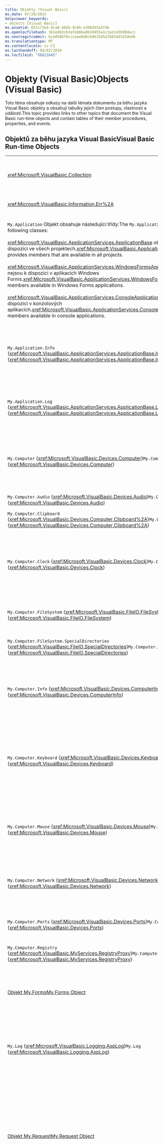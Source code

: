 ```yaml
---
title: Objekty (Visual Basic)
ms.date: 07/20/2015
helpviewer_keywords:
- objects [Visual Basic]
ms.assetid: 651c73e4-dca8-402b-9c6b-e3902b3a3f4b
ms.openlocfilehash: 161edd2cb3afeb6ba8b10455a1c3a2c43b90dac1
ms.sourcegitcommit: bce0586f0cccaae6d6cbd625d5a7b824d1d3de4b
ms.translationtype: MT
ms.contentlocale: cs-CZ
ms.lasthandoff: 04/02/2019
ms.locfileid: "58821645"
---
```

# <a name="objects-visual-basic"></a><span data-ttu-id="9bad3-102">Objekty (Visual Basic)</span><span class="sxs-lookup"><span data-stu-id="9bad3-102">Objects (Visual Basic)</span></span>
<span data-ttu-id="9bad3-103">Toto téma obsahuje odkazy na další témata dokumentu za běhu jazyka Visual Basic objekty a obsahují tabulky jejich člen postupy, vlastnosti a události.</span><span class="sxs-lookup"><span data-stu-id="9bad3-103">This topic provides links to other topics that document the Visual Basic run-time objects and contain tables of their member procedures, properties, and events.</span></span>  
  
## <a name="visual-basic-run-time-objects"></a><span data-ttu-id="9bad3-104">Objektů za běhu jazyka Visual Basic</span><span class="sxs-lookup"><span data-stu-id="9bad3-104">Visual Basic Run-time Objects</span></span>  
  
|||  
|---|---|  
|<xref:Microsoft.VisualBasic.Collection>|<span data-ttu-id="9bad3-105">Poskytuje pohodlný způsob, jak zobrazit související skupina položek jako jednoho objektu.</span><span class="sxs-lookup"><span data-stu-id="9bad3-105">Provides a convenient way to see a related group of items as a single object.</span></span>|  
|<xref:Microsoft.VisualBasic.Information.Err%2A>|<span data-ttu-id="9bad3-106">Obsahuje informace o chybách za běhu.</span><span class="sxs-lookup"><span data-stu-id="9bad3-106">Contains information about run-time errors.</span></span>|  
|<span data-ttu-id="9bad3-107">`My.Application` Objekt obsahuje následující třídy:</span><span class="sxs-lookup"><span data-stu-id="9bad3-107">The `My.Application` object consists of the following classes:</span></span><br /><br /> <span data-ttu-id="9bad3-108"><xref:Microsoft.VisualBasic.ApplicationServices.ApplicationBase> obsahuje členy, které jsou k dispozici ve všech projektech.</span><span class="sxs-lookup"><span data-stu-id="9bad3-108"><xref:Microsoft.VisualBasic.ApplicationServices.ApplicationBase> provides members that are available in all projects.</span></span><br /><br /> <span data-ttu-id="9bad3-109"><xref:Microsoft.VisualBasic.ApplicationServices.WindowsFormsApplicationBase> obsahuje členy nejsou k dispozici v aplikacích Windows Forms.</span><span class="sxs-lookup"><span data-stu-id="9bad3-109"><xref:Microsoft.VisualBasic.ApplicationServices.WindowsFormsApplicationBase> provides members available in Windows Forms applications.</span></span><br /><br /> <span data-ttu-id="9bad3-110"><xref:Microsoft.VisualBasic.ApplicationServices.ConsoleApplicationBase> obsahuje členy nejsou k dispozici v konzolových aplikacích.</span><span class="sxs-lookup"><span data-stu-id="9bad3-110"><xref:Microsoft.VisualBasic.ApplicationServices.ConsoleApplicationBase> provides members available in console applications.</span></span>|<span data-ttu-id="9bad3-111">Poskytuje data, která je přidružena pouze aktuální aplikaci nebo knihovny DLL.</span><span class="sxs-lookup"><span data-stu-id="9bad3-111">Provides data that is associated only with the current application or DLL.</span></span> <span data-ttu-id="9bad3-112">Žádné informace na úrovni systému můžete změnit pomocí `My.Application`.</span><span class="sxs-lookup"><span data-stu-id="9bad3-112">No system-level information can be altered with `My.Application`.</span></span><br /><br /> <span data-ttu-id="9bad3-113">Někteří členové jsou dostupné jenom pro Windows Forms a konzolové aplikace.</span><span class="sxs-lookup"><span data-stu-id="9bad3-113">Some members are available only for Windows Forms or console applications.</span></span>|  
|<span data-ttu-id="9bad3-114">`My.Application.Info` (<xref:Microsoft.VisualBasic.ApplicationServices.ApplicationBase.Info%2A>)</span><span class="sxs-lookup"><span data-stu-id="9bad3-114">`My.Application.Info` (<xref:Microsoft.VisualBasic.ApplicationServices.ApplicationBase.Info%2A>)</span></span>|<span data-ttu-id="9bad3-115">Poskytuje vlastnosti pro získání informací o aplikaci, jako je třeba číslo verze, popis, načtená sestavení a tak dále.</span><span class="sxs-lookup"><span data-stu-id="9bad3-115">Provides properties for getting the information about an application, such as the version number, description, loaded assemblies, and so on.</span></span>|  
|<span data-ttu-id="9bad3-116">`My.Application.Log` (<xref:Microsoft.VisualBasic.ApplicationServices.ApplicationBase.Log%2A>)</span><span class="sxs-lookup"><span data-stu-id="9bad3-116">`My.Application.Log` (<xref:Microsoft.VisualBasic.ApplicationServices.ApplicationBase.Log%2A>)</span></span>|<span data-ttu-id="9bad3-117">Poskytuje vlastnosti a metody zapsat informace o události a výjimky do součásti naslouchající protokolům aplikace.</span><span class="sxs-lookup"><span data-stu-id="9bad3-117">Provides a property and methods to write event and exception information to the application's log listeners.</span></span>|  
|<span data-ttu-id="9bad3-118">`My.Computer` (<xref:Microsoft.VisualBasic.Devices.Computer>)</span><span class="sxs-lookup"><span data-stu-id="9bad3-118">`My.Computer` (<xref:Microsoft.VisualBasic.Devices.Computer>)</span></span>|<span data-ttu-id="9bad3-119">Poskytuje vlastnosti pro práci s počítači komponenty např. zvuk, hodiny, klávesnice, systém souborů a tak dále.</span><span class="sxs-lookup"><span data-stu-id="9bad3-119">Provides properties for manipulating computer components such as audio, the clock, the keyboard, the file system, and so on.</span></span>|  
|<span data-ttu-id="9bad3-120">`My.Computer.Audio` (<xref:Microsoft.VisualBasic.Devices.Audio>)</span><span class="sxs-lookup"><span data-stu-id="9bad3-120">`My.Computer.Audio` (<xref:Microsoft.VisualBasic.Devices.Audio>)</span></span>|<span data-ttu-id="9bad3-121">Poskytuje metody pro přehrávání zvuku.</span><span class="sxs-lookup"><span data-stu-id="9bad3-121">Provides methods for playing sounds.</span></span>|  
|<span data-ttu-id="9bad3-122">`My.Computer.Clipboard` (<xref:Microsoft.VisualBasic.Devices.Computer.Clipboard%2A>)</span><span class="sxs-lookup"><span data-stu-id="9bad3-122">`My.Computer.Clipboard` (<xref:Microsoft.VisualBasic.Devices.Computer.Clipboard%2A>)</span></span>|<span data-ttu-id="9bad3-123">Poskytuje metody pro práci do schránky.</span><span class="sxs-lookup"><span data-stu-id="9bad3-123">Provides methods for manipulating the Clipboard.</span></span>|  
|<span data-ttu-id="9bad3-124">`My.Computer.Clock` (<xref:Microsoft.VisualBasic.Devices.Clock>)</span><span class="sxs-lookup"><span data-stu-id="9bad3-124">`My.Computer.Clock` (<xref:Microsoft.VisualBasic.Devices.Clock>)</span></span>|<span data-ttu-id="9bad3-125">Poskytuje vlastnosti pro přístup k aktuálním místním časem a koordinovaný světový čas (ekvivalent greenwichský střední čas) ze systémových hodin.</span><span class="sxs-lookup"><span data-stu-id="9bad3-125">Provides properties for accessing the current local time and Universal Coordinated Time (equivalent to Greenwich Mean Time) from the system clock.</span></span>|  
|<span data-ttu-id="9bad3-126">`My.Computer.FileSystem` (<xref:Microsoft.VisualBasic.FileIO.FileSystem>)</span><span class="sxs-lookup"><span data-stu-id="9bad3-126">`My.Computer.FileSystem` (<xref:Microsoft.VisualBasic.FileIO.FileSystem>)</span></span>|<span data-ttu-id="9bad3-127">Poskytuje vlastnosti a metody pro práci s disky, soubory a adresáře.</span><span class="sxs-lookup"><span data-stu-id="9bad3-127">Provides properties and methods for working with drives, files, and directories.</span></span>|  
|<span data-ttu-id="9bad3-128">`My.Computer.FileSystem.SpecialDirectories` (<xref:Microsoft.VisualBasic.FileIO.SpecialDirectories>)</span><span class="sxs-lookup"><span data-stu-id="9bad3-128">`My.Computer.FileSystem.SpecialDirectories` (<xref:Microsoft.VisualBasic.FileIO.SpecialDirectories>)</span></span>|<span data-ttu-id="9bad3-129">Poskytuje vlastnosti pro přístup k často odkazované adresáře.</span><span class="sxs-lookup"><span data-stu-id="9bad3-129">Provides properties for accessing commonly referenced directories.</span></span>|  
|<span data-ttu-id="9bad3-130">`My.Computer.Info` (<xref:Microsoft.VisualBasic.Devices.ComputerInfo>)</span><span class="sxs-lookup"><span data-stu-id="9bad3-130">`My.Computer.Info` (<xref:Microsoft.VisualBasic.Devices.ComputerInfo>)</span></span>|<span data-ttu-id="9bad3-131">Poskytuje vlastnosti pro získání informací o paměť, načtená sestavení, název a operační systém počítače.</span><span class="sxs-lookup"><span data-stu-id="9bad3-131">Provides properties for getting information about the computer's memory, loaded assemblies, name, and operating system.</span></span>|  
|<span data-ttu-id="9bad3-132">`My.Computer.Keyboard` (<xref:Microsoft.VisualBasic.Devices.Keyboard>)</span><span class="sxs-lookup"><span data-stu-id="9bad3-132">`My.Computer.Keyboard` (<xref:Microsoft.VisualBasic.Devices.Keyboard>)</span></span>|<span data-ttu-id="9bad3-133">Poskytuje vlastnosti pro přístup k aktuálním stavu klávesnice, jako je například co klíčů aktuálně stisknutí a představuje způsob, jak odeslat stisknutí kláves do aktivního okna.</span><span class="sxs-lookup"><span data-stu-id="9bad3-133">Provides properties for accessing the current state of the keyboard, such as what keys are currently pressed, and provides a method to send keystrokes to the active window.</span></span>|  
|<span data-ttu-id="9bad3-134">`My.Computer.Mouse` (<xref:Microsoft.VisualBasic.Devices.Mouse>)</span><span class="sxs-lookup"><span data-stu-id="9bad3-134">`My.Computer.Mouse` (<xref:Microsoft.VisualBasic.Devices.Mouse>)</span></span>|<span data-ttu-id="9bad3-135">Poskytuje vlastnosti pro získání informací o formátu a konfigurace myši, který je nainstalován v místním počítači.</span><span class="sxs-lookup"><span data-stu-id="9bad3-135">Provides properties for getting information about the format and configuration of the mouse that is installed on the local computer.</span></span>|  
|<span data-ttu-id="9bad3-136">`My.Computer.Network` (<xref:Microsoft.VisualBasic.Devices.Network>)</span><span class="sxs-lookup"><span data-stu-id="9bad3-136">`My.Computer.Network` (<xref:Microsoft.VisualBasic.Devices.Network>)</span></span>|<span data-ttu-id="9bad3-137">Poskytuje vlastnosti, události a metody pro práci se sítí, ke kterému je počítač připojený.</span><span class="sxs-lookup"><span data-stu-id="9bad3-137">Provides a property, an event, and methods for interacting with the network to which the computer is connected.</span></span>|  
|<span data-ttu-id="9bad3-138">`My.Computer.Ports` (<xref:Microsoft.VisualBasic.Devices.Ports>)</span><span class="sxs-lookup"><span data-stu-id="9bad3-138">`My.Computer.Ports` (<xref:Microsoft.VisualBasic.Devices.Ports>)</span></span>|<span data-ttu-id="9bad3-139">Poskytuje vlastnosti a metody pro přístup k sériovým portům počítače.</span><span class="sxs-lookup"><span data-stu-id="9bad3-139">Provides a property and a method for accessing the computer's serial ports.</span></span>|  
|<span data-ttu-id="9bad3-140">`My.Computer.Registry` (<xref:Microsoft.VisualBasic.MyServices.RegistryProxy>)</span><span class="sxs-lookup"><span data-stu-id="9bad3-140">`My.Computer.Registry` (<xref:Microsoft.VisualBasic.MyServices.RegistryProxy>)</span></span>|<span data-ttu-id="9bad3-141">Poskytuje vlastnosti a metody pro práci v registru.</span><span class="sxs-lookup"><span data-stu-id="9bad3-141">Provides properties and methods for manipulating the registry.</span></span>|  
|[<span data-ttu-id="9bad3-142">Objekt My.Forms</span><span class="sxs-lookup"><span data-stu-id="9bad3-142">My.Forms Object</span></span>](../../../visual-basic/language-reference/objects/my-forms-object.md)|<span data-ttu-id="9bad3-143">Poskytuje vlastnosti pro přístup k instanci jednotlivých formulářů Windows deklaraci v aktuálním projektu.</span><span class="sxs-lookup"><span data-stu-id="9bad3-143">Provides properties for accessing an instance of each Windows Form declared in the current project.</span></span>|  
|<span data-ttu-id="9bad3-144">`My.Log` (<xref:Microsoft.VisualBasic.Logging.AspLog>)</span><span class="sxs-lookup"><span data-stu-id="9bad3-144">`My.Log` (<xref:Microsoft.VisualBasic.Logging.AspLog>)</span></span>|<span data-ttu-id="9bad3-145">Poskytuje vlastnosti a metody pro zápis událostí a výjimek informace do součásti naslouchající protokolům aplikace pro webové aplikace.</span><span class="sxs-lookup"><span data-stu-id="9bad3-145">Provides a property and methods for writing event and exception information to the application's log listeners for Web applications.</span></span>|  
|[<span data-ttu-id="9bad3-146">Objekt My.Request</span><span class="sxs-lookup"><span data-stu-id="9bad3-146">My.Request Object</span></span>](../../../visual-basic/language-reference/objects/my-request-object.md)|<span data-ttu-id="9bad3-147">Získá <xref:System.Web.HttpRequest> objekt pro požadovanou stránku.</span><span class="sxs-lookup"><span data-stu-id="9bad3-147">Gets the <xref:System.Web.HttpRequest> object for the requested page.</span></span> <span data-ttu-id="9bad3-148">`My.Request` Objekt obsahuje informace o aktuální žádosti HTTP.</span><span class="sxs-lookup"><span data-stu-id="9bad3-148">The `My.Request` object contains information about the current HTTP request.</span></span><br /><br /> <span data-ttu-id="9bad3-149">`My.Request` Objekt je k dispozici pouze pro [!INCLUDE[vstecasp](~/includes/vstecasp-md.md)] aplikací.</span><span class="sxs-lookup"><span data-stu-id="9bad3-149">The `My.Request` object is available only for [!INCLUDE[vstecasp](~/includes/vstecasp-md.md)] applications.</span></span>|  
|[<span data-ttu-id="9bad3-150">Objekt My.Resources</span><span class="sxs-lookup"><span data-stu-id="9bad3-150">My.Resources Object</span></span>](../../../visual-basic/language-reference/objects/my-resources-object.md)|<span data-ttu-id="9bad3-151">Poskytuje třídy a vlastnosti pro přístup k prostředkům aplikace.</span><span class="sxs-lookup"><span data-stu-id="9bad3-151">Provides properties and classes for accessing an application's resources.</span></span>|  
|[<span data-ttu-id="9bad3-152">Objekt My.Response</span><span class="sxs-lookup"><span data-stu-id="9bad3-152">My.Response Object</span></span>](../../../visual-basic/language-reference/objects/my-response-object.md)|<span data-ttu-id="9bad3-153">Získá <xref:System.Web.HttpResponse> objekt, který je přidružený <xref:System.Web.UI.Page>.</span><span class="sxs-lookup"><span data-stu-id="9bad3-153">Gets the <xref:System.Web.HttpResponse> object that is associated with the <xref:System.Web.UI.Page>.</span></span> <span data-ttu-id="9bad3-154">Tento objekt umožňuje odeslat data odpovědi HTTP do klienta a obsahuje informace o této odpovědi.</span><span class="sxs-lookup"><span data-stu-id="9bad3-154">This object allows you to send HTTP response data to a client and contains information about that response.</span></span><br /><br /> <span data-ttu-id="9bad3-155">`My.Response` Objekt je k dispozici pouze pro [!INCLUDE[vstecasp](~/includes/vstecasp-md.md)] aplikací.</span><span class="sxs-lookup"><span data-stu-id="9bad3-155">The `My.Response` object is available only for [!INCLUDE[vstecasp](~/includes/vstecasp-md.md)] applications.</span></span>|  
|[<span data-ttu-id="9bad3-156">Objekt My.Settings</span><span class="sxs-lookup"><span data-stu-id="9bad3-156">My.Settings Object</span></span>](../../../visual-basic/language-reference/objects/my-settings-object.md)|<span data-ttu-id="9bad3-157">Poskytuje vlastnosti a metody pro přístup k nastavení aplikace.</span><span class="sxs-lookup"><span data-stu-id="9bad3-157">Provides properties and methods for accessing an application's settings.</span></span>|  
|<span data-ttu-id="9bad3-158">`My.User` (<xref:Microsoft.VisualBasic.ApplicationServices.User>)</span><span class="sxs-lookup"><span data-stu-id="9bad3-158">`My.User` (<xref:Microsoft.VisualBasic.ApplicationServices.User>)</span></span>|<span data-ttu-id="9bad3-159">Poskytuje přístup k informacím o aktuálním uživateli.</span><span class="sxs-lookup"><span data-stu-id="9bad3-159">Provides access to information about the current user.</span></span>|  
|[<span data-ttu-id="9bad3-160">Objekt My.WebServices</span><span class="sxs-lookup"><span data-stu-id="9bad3-160">My.WebServices Object</span></span>](../../../visual-basic/language-reference/objects/my-webservices-object.md)|<span data-ttu-id="9bad3-161">Poskytuje vlastnosti pro vytváření a přístup ke jednu instanci každé webové služby, na který odkazuje aktuální projekt.</span><span class="sxs-lookup"><span data-stu-id="9bad3-161">Provides properties for creating and accessing a single instance of each Web service that is referenced by the current project.</span></span>|  
|<xref:Microsoft.VisualBasic.FileIO.TextFieldParser>|<span data-ttu-id="9bad3-162">Poskytuje metody a vlastnosti pro analýza strukturovaných textových souborů.</span><span class="sxs-lookup"><span data-stu-id="9bad3-162">Provides methods and properties for parsing structured text files.</span></span>|  
  
## <a name="see-also"></a><span data-ttu-id="9bad3-163">Viz také:</span><span class="sxs-lookup"><span data-stu-id="9bad3-163">See also</span></span>

- [<span data-ttu-id="9bad3-164">Referenční příručka jazyka Visual Basic</span><span class="sxs-lookup"><span data-stu-id="9bad3-164">Visual Basic Language Reference</span></span>](../../../visual-basic/language-reference/index.md)
- [<span data-ttu-id="9bad3-165">Visual Basic</span><span class="sxs-lookup"><span data-stu-id="9bad3-165">Visual Basic</span></span>](../../../visual-basic/index.md)
